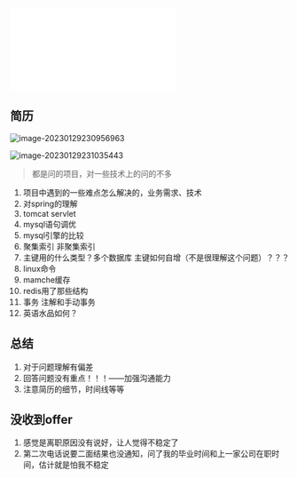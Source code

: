 <iframe src="//player.bilibili.com/player.html?aid=266012659&bvid=BV1eY411Q73d&cid=984608173&page=1" scrolling="no" height=“500rpx” border="0" frameborder="no" framespacing="0" allowfullscreen="true"> </iframe>

## 简历

![image-20230129230956963](https://chunhui-a.oss-cn-nanjing.aliyuncs.com/typora/img/image-20230129230956963.png)

![image-20230129231035443](https://chunhui-a.oss-cn-nanjing.aliyuncs.com/typora/img/image-20230129231035443.png)

> 都是问的项目，对一些技术上的问的不多

1. 项目中遇到的一些难点怎么解决的，业务需求、技术
2. 对spring的理解
3. tomcat servlet
4. mysql语句调优
5. mysql引擎的比较
6. 聚集索引 非聚集索引
7. 主键用的什么类型？多个数据库 主键如何自增（不是很理解这个问题）？？？
8. linux命令
9. mamche缓存
10. redis用了那些结构
11. 事务 注解和手动事务
12. 英语水品如何？

## 总结

1. 对于问题理解有偏差
2. 回答问题没有重点！！！——加强沟通能力
3. 注意简历的细节，时间线等等

## 没收到offer

1. 感觉是离职原因没有说好，让人觉得不稳定了
2. 第二次电话说要二面结果也没通知，问了我的毕业时间和上一家公司在职时间，估计就是怕我不稳定

